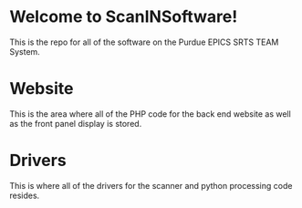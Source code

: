 # Welcome to ScanINSoftware!

This is the repo for all of the software on the Purdue EPICS SRTS TEAM System.


# Website

This is the area where all of the PHP code for the back end website as well as the front panel display is stored. 


# Drivers

This is where all of the drivers for the scanner and python processing code resides.
